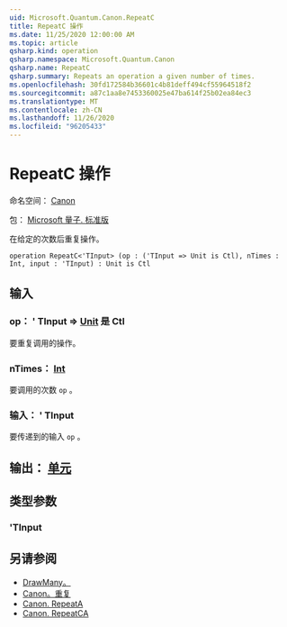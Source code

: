 ```yaml
---
uid: Microsoft.Quantum.Canon.RepeatC
title: RepeatC 操作
ms.date: 11/25/2020 12:00:00 AM
ms.topic: article
qsharp.kind: operation
qsharp.namespace: Microsoft.Quantum.Canon
qsharp.name: RepeatC
qsharp.summary: Repeats an operation a given number of times.
ms.openlocfilehash: 30fd172584b36601c4b81deff494cf55964518f2
ms.sourcegitcommit: a87c1aa8e7453360025e47ba614f25b02ea84ec3
ms.translationtype: MT
ms.contentlocale: zh-CN
ms.lasthandoff: 11/26/2020
ms.locfileid: "96205433"
---
```

# <a name="repeatc-operation"></a>RepeatC 操作

命名空间： [Canon](xref:Microsoft.Quantum.Canon)

包： [Microsoft 量子. 标准版](https://nuget.org/packages/Microsoft.Quantum.Standard)


在给定的次数后重复操作。

```qsharp
operation RepeatC<'TInput> (op : ('TInput => Unit is Ctl), nTimes : Int, input : 'TInput) : Unit is Ctl
```


## <a name="input"></a>输入

### <a name="op--tinput--unit--is-ctl"></a>op： ' TInput => [Unit](xref:microsoft.quantum.lang-ref.unit)  是 Ctl

要重复调用的操作。


### <a name="ntimes--int"></a>nTimes： [Int](xref:microsoft.quantum.lang-ref.int)

要调用的次数 `op` 。


### <a name="input--tinput"></a>输入： ' TInput

要传递到的输入 `op` 。



## <a name="output--unit"></a>输出： [单元](xref:microsoft.quantum.lang-ref.unit)



## <a name="type-parameters"></a>类型参数

### <a name="tinput"></a>'TInput



## <a name="see-also"></a>另请参阅

- [DrawMany。](xref:Microsoft.Quantum.Arrays.DrawMany)
- [Canon。重复](xref:Microsoft.Quantum.Canon.Repeat)
- [Canon. RepeatA](xref:Microsoft.Quantum.Canon.RepeatA)
- [Canon. RepeatCA](xref:Microsoft.Quantum.Canon.RepeatCA)